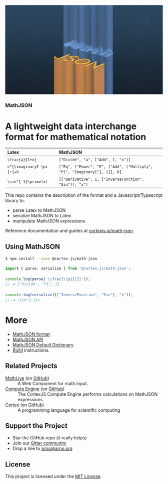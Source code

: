 <div align="center">
    <img alt="math live" src="assets/math-json.jpg?raw=true">
</div>

<h3><strong>MathJSON</strong></h3>
<h1>A lightweight data interchange format for mathematical
notation</h1>

| Latex                      | MathJSON                                                                  |
| :------------------------- | :------------------------------------------------------------------------ |
| `\frac{a}{1+x}`            | `["Divide", "a", ["Add", 1, "x"]]`                                        |
| `e^{\imaginaryI \pi }+1=0` | `["Eq", ["Power", "E", ["Add", ["Multiply", "Pi", "ImaginaryI"], 1]], 0]` |
| `\sin^{-1}\prime(x)`       | `[["Derivative", 1, ["InverseFunction", "Sin"]], "x"]`                    |

This repo contains the description of the format and a Javascript/Typescript
library to:

- parse Latex to MathJSON
- serialize MathJSON to Latex
- manipulate MathJSON expressions

Reference documentation and guides at
[cortexjs.io/math-json](https://cortexjs.io/math-json/).

## Using MathJSON

```bash
$ npm install --save @cortex-js/math-json
```

```js
import { parse, serialize } from '@cortex-js/math-json';

console.log(parse('\\frac{\\pi}{2}'));
// ➔ ["Divide", "Pi", 2]

console.log(serialize([["InverseFunction", "Sin"], "x"));
// ➔ \sin^{-1}x

```

# More

- [MathJSON format](https://cortexjs.io/guides/math-json-format/)
- [MathJSON API](https://cortexjs.io/docs/mathjson/)
- [MathJSON Default Dictionary](https://cortexjs.io/guides/math-json-dictionary/)
- [Build](BUILD.md) instructions.

## Related Projects

<dl>
  <dt><a href="https://cortexjs.io/mathlive">MathLive</a> (on <a href="https://github.com/arnog/mathlive">GitHub</a>)</dt>
  <dd>A Web Component for math input.</dd>  
  <dt><a href="https://cortexjs.io/compute-engine">Compute Engine</a> (on <a href="https://github.com/cortex-js/math-json/tree/master/src/compute-engine">GitHub</a>)</dt>
  <dd>The CortexJS Compute Engine performs calculations on MathJSON expressions</dd>  
  <dt><a href="https://cortexjs.io/cortex">Cortex</a> (on <a href="https://github.com/cortex-js/math-json/tree/master/src/cortex">GitHub</a>)</dt>
  <dd>A programming language for scientific computing</dd>  
</dl>

## Support the Project

- Star the GitHub repo (it really helps)
- Join our [Gitter community](https://gitter.im/cortex-js/community)
- Drop a line to arno@arno.org

## License

This project is licensed under the [MIT License](LICENSE.txt).
